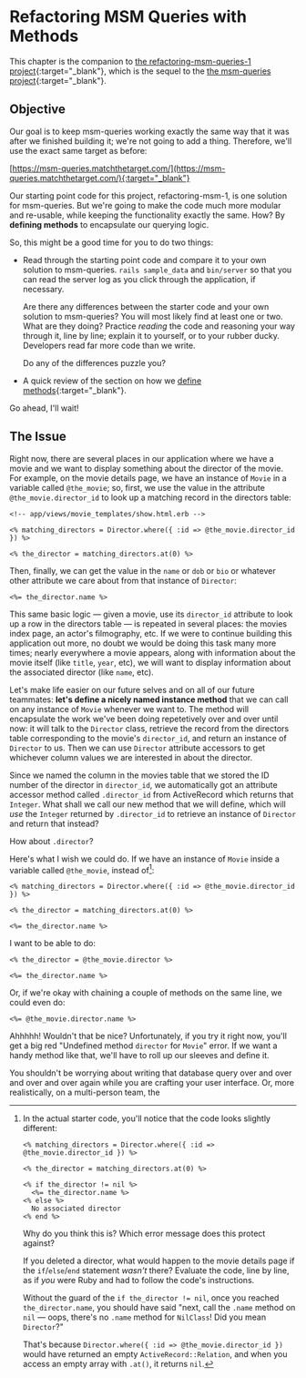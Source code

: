 # Refactoring MSM Queries with Methods

This chapter is the companion to [the refactoring-msm-queries-1 project](https://github.com/appdev-projects/refactoring-msm-queries-1){:target="_blank"}, which is the sequel to the [the msm-queries project](https://github.com/appdev-projects/msm-queries){:target="_blank"}.

## Objective

Our goal is to keep msm-queries working exactly the same way that it was after we finished building it; we're not going to add a thing. Therefore, we'll use the exact same target as before:

[https://msm-queries.matchthetarget.com/](https://msm-queries.matchthetarget.com/){:target="_blank"}

Our starting point code for this project, refactoring-msm-1, is one solution for msm-queries. But we're going to make the code much more modular and re-usable, while keeping the functionality exactly the same. How? By **defining methods** to encapsulate our querying logic.

So, this might be a good time for you to do two things:

 - Read through the starting point code and compare it to your own solution to msm-queries. `rails sample_data` and `bin/server` so that you can read the server log as you click through the application, if necessary.
  
    Are there any differences between the starter code and your own solution to msm-queries? You will most likely find at least one or two. What are they doing? Practice _reading_ the code and reasoning your way through it, line by line; explain it to yourself, or to your rubber ducky. Developers read far more code than we write.
    
    Do any of the differences puzzle you?
 - A quick review of the section on how we [define methods](https://chapters.firstdraft.com/chapters/769#defining-instance-methods){:target="_blank"}.

Go ahead, I'll wait!

## The Issue

Right now, there are several places in our application where we have a movie and we want to display something about the director of the movie. For example, on the movie details page, we have an instance of `Movie` in a variable called `@the_movie`; so, first, we use the value in the attribute `@the_movie.director_id` to look up a matching record in the directors table:

```erb
<!-- app/views/movie_templates/show.html.erb -->

<% matching_directors = Director.where({ :id => @the_movie.director_id }) %>
    
<% the_director = matching_directors.at(0) %>
```

Then, finally, we can get the value in the `name` or `dob` or `bio` or whatever other attribute we care about from that instance of `Director`:

```erb
<%= the_director.name %>
```

This same basic logic — given a movie, use its `director_id` attribute to look up a row in the directors table — is repeated in several places: the movies index page, an actor's filmography, etc. If we were to continue building this application out more, no doubt we would be doing this task many more times; nearly everywhere a movie appears, along with information about the movie itself (like `title`, `year`, etc), we will want to display information about the associated director (like `name`, etc).

Let's make life easier on our future selves and on all of our future teammates: **let's define a nicely named instance method** that we can call on any instance of `Movie` whenever we want to. The method will encapsulate the work we've been doing repetetively over and over until now: it will talk to the `Director` class, retrieve the record from the directors table corresponding to the movie's `director_id`, and return an instance of `Director` to us. Then we can use `Director` attribute accessors to get whichever column values we are interested in about the director.

Since we named the column in the movies table that we stored the ID number of the director in `director_id`, we automatically got an attribute accessor method called `.director_id` from ActiveRecord which returns that `Integer`. What shall we call our new method that we will define, which will _use_ the `Integer` returned by `.director_id` to retrieve an instance of `Director` and return that instead?

How about `.director`?

Here's what I wish we could do. If we have an instance of `Movie` inside a variable called `@the_movie`, instead of[^protecting_against_nil]:

[^protecting_against_nil]: In the actual starter code, you'll notice that the code looks slightly different:

    ```erb
    <% matching_directors = Director.where({ :id => @the_movie.director_id }) %>

    <% the_director = matching_directors.at(0) %>

    <% if the_director != nil %>
      <%= the_director.name %>
    <% else %>
      No associated director
    <% end %>
    ```

    Why do you think this is? Which error message does this protect against?

    If you deleted a director, what would happen to the movie details page if the `if`/`else`/`end` statement _wasn't_ there? Evaluate the code, line by line, as if _you_ were Ruby and had to follow the code's instructions.

    Without the guard of the `if the_director != nil`, once you reached `the_director.name`, you should have said "next, call the `.name` method on `nil` — oops, there's no `.name` method for `NilClass`! Did you mean `Director`?"

    That's because `Director.where({ :id => @the_movie.director_id })` would have returned an empty `ActiveRecord::Relation`, and when you access an empty array with `.at()`, it returns `nil`.

```erb
<% matching_directors = Director.where({ :id => @the_movie.director_id }) %>
    
<% the_director = matching_directors.at(0) %>

<%= the_director.name %>
```

I want to be able to do:

```erb  
<% the_director = @the_movie.director %>

<%= the_director.name %>
```

Or, if we're okay with chaining a couple of methods on the same line, we could even do:

```erb
<%= @the_movie.director.name %>
```

Ahhhhh! Wouldn't that be nice? Unfortunately, if you try it right now, you'll get a big red "Undefined method `director` for `Movie`" error. If we want a handy method like that, we'll have to roll up our sleeves and define it.








You shouldn't be worrying about writing that database query over and over and over and over again while you are crafting your user interface. Or, more realistically, on a multi-person team, the
